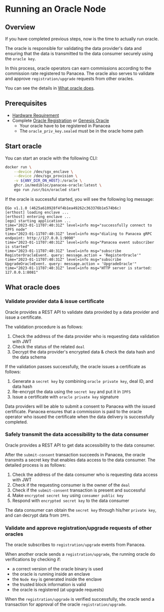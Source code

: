 # Running an Oracle Node

## Overview

If you have completed previous steps, now is the time to actually run oracle.

The oracle is responsible for validating the data provider's data and 
ensuring that the data is transmitted to the data consumer securely using the `oracle key`.

In this process, oracle operators can earn commissions according to the commission rate registered to Panacea.
The oracle also serves to validate and approve `registration/upgrade` requests from other oracles.

You can see the details in [What oracle does](#what-oracle-does).

## Prerequisites
- [Hardware Requirement](5-oracles/1-operate-oracle-nodes/1-oracle-installation.md)
- Complete [Oracle Registration](5-oracles/1-operate-oracle-nodes/4-oracle-registration.md) or [Genesis Oracle](5-oracles/1-operate-oracle-nodes/3-genesis-oracle.md)
    - Your oracle have to be registered in Panacea
    - The `oracle_priv_key.sealed` must be in the oracle home path

## Start oracle

You can start an oracle with the following CLI:
```bash
docker run \
    --device /dev/sgx_enclave \
    --device /dev/sgx_provision \
    -v ${ANY_DIR_ON_HOST}:/oracle \
    ghcr.io/medibloc/panacea-oracle:latest \
    ego run /usr/bin/oracled start
```
If the oracle is successful started, you will see the following log message:
```
EGo v1.1.0 (4625a610928f4f4b1ea49262c363376b1e574b6c)
[erthost] loading enclave ...
[erthost] entering enclave ...
[ego] starting application ...
time="2023-01-11T07:40:31Z" level=info msg="successfully connect to IPFS node"
time="2023-01-11T07:40:31Z" level=info msg="dialing to Panacea gRPC endpoint: http://127.0.0.1:9090"
time="2023-01-11T07:40:31Z" level=info msg="Panacea event subscriber is started"
time="2023-01-11T07:40:31Z" level=info msg="subscribe RegisterOracleEvent. query: message.action = 'RegisterOracle'"
time="2023-01-11T07:40:31Z" level=info msg="subscribe UpgradeOracleEvent. query: message.action = 'UpgradeOracle'"
time="2023-01-11T07:40:31Z" level=info msg="HTTP server is started: 127.0.0.1:8081"
```

## What oracle does

### Validate provider data & issue certificate

Oracle provides a REST API to validate data provided by a data provider and issue a certificate.

The validation procedure is as follows:
1. Check the address of the data provider who is requesting data validation with JWT
2. Check the status of the related `deal`
3. Decrypt the data provider's encrypted data & check the data hash and the data schema

If the validation passes successfully, the oracle issues a certificate as follows:
1. Generate a `secret key` by combining `oracle private key`, deal ID, and data hash
2. Re-encrypt the data using the `secret key` and put it in `IPFS`
3. Issue a certificate with `oracle private key` signature

Data providers will be able to submit a consent to Panacea with the issued certificate.
Panacea ensures that a commission is paid to the oracle operator who issued the certificate when the data delivery is successfully completed.

### Safely transmit the data accessibility to the data consumer

Oracle provides a REST API to get data accessibility to the data consumer.

After the `submit-consent` transaction succeeds in Panacea, the oracle transmits a secret key that enables data access to the data consumer.
The detailed process is as follows:
1. Check the address of the data consumer who is requesting data access with JWT
2. Check if the requesting consumer is the owner of the `deal` 
3. Check if the `submit-consent` transaction is present and successful 
4. Make `encrypted secret key` using `consumer public key`
5. Respond with `encrypted secret key` to the data consumer

The data consumer can obtain the `secret key` through his/her `private key`, and can decrypt data from `IPFS`.

### Validate and approve registration/upgrade requests of other oracles

The oracle subscribes to `registration/upgrade` events from Panacea.

When another oracle sends a `registration/upgrade`, the running oracle do verifications by checking if:
- a correct version of the oracle binary is used
- the oracle is running inside an enclave
- the `Node Key` is generated inside the enclave
- the trusted block information is valid
- the oracle is registered (at upgrade requests)

When the `registration/upgrade` is verified successfully, the oracle send a transaction for approval of the oracle `registration/upgrade`.
